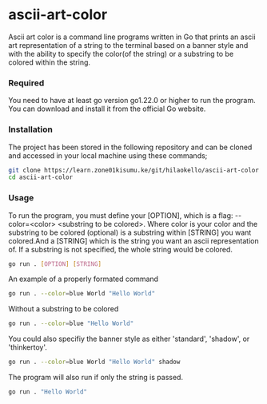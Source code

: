 # ascii-art-color

Ascii art color is a command line programs written in Go that prints an ascii art representation of a string to the terminal based on a banner style and with the ability to specify the color(of the string) or a substring to be colored within the string.
### Required
You need to have at least go version go1.22.0 or higher to run the program. You can download and install it from the official Go website.
### Installation
The project has been stored in the following repository and can be cloned and accessed in your local machine using these commands;
```bash
git clone https://learn.zone01kisumu.ke/git/hilaokello/ascii-art-color
cd ascii-art-color
```
### Usage
To run the program, you must define your [OPTION], which is a flag: --color=\<color\> \<substring to be colored>. Where color is your color and the substring to be colored (optional) is a substring within [STRING] you want colored.And a [STRING] which is the string you want an ascii representation of. If a substring is not specified, the whole string would be colored.

```bash
go run . [OPTION] [STRING]
```
An example of a properly formated command

```bash
go run . --color=blue World "Hello World"
```
Without a substring to be colored

```bash
go run . --color=blue "Hello World"
```
You could also specifiy the banner style as either 'standard', 'shadow', or 'thinkertoy'.

```bash
go run . --color=blue World "Hello World" shadow
```
The program will also run if only the string is passed.
```bash
go run . "Hello World"
```

